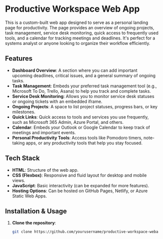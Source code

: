 # Productive Workspace Web App

This is a custom-built web app designed to serve as a personal landing page for productivity. The page provides an overview of ongoing projects, task management, service desk monitoring, quick access to frequently used tools, and a calendar for tracking meetings and deadlines. It's perfect for a systems analyst or anyone looking to organize their workflow efficiently.

## Features

- **Dashboard Overview**: A section where you can add important upcoming deadlines, critical issues, and a general summary of ongoing tasks.
- **Task Management**: Embeds your preferred task management tool (e.g., Microsoft To Do, Trello, Asana) to help you track and complete tasks.
- **Service Desk Monitoring**: Allows you to monitor service desk statuses or ongoing tickets with an embedded iframe.
- **Ongoing Projects**: A space to list project statuses, progress bars, or key milestones.
- **Quick Links**: Quick access to tools and services you use frequently, such as Microsoft 365 Admin, Azure Portal, and others.
- **Calendar**: Embeds your Outlook or Google Calendar to keep track of meetings and important events.
- **Personal Productivity Tools**: Access tools like Pomodoro timers, note-taking apps, or any productivity tools that help you stay focused.

## Tech Stack

- **HTML**: Structure of the web app.
- **CSS (Flexbox)**: Responsive and fluid layout for desktop and mobile views.
- **JavaScript**: Basic interactivity (can be expanded for more features).
- **Hosting Options**: Can be hosted on GitHub Pages, Netlify, or Azure Static Web Apps.

## Installation & Usage

1. **Clone the repository**:
   ```bash
   git clone https://github.com/yourusername/productive-workspace-webapp.git

